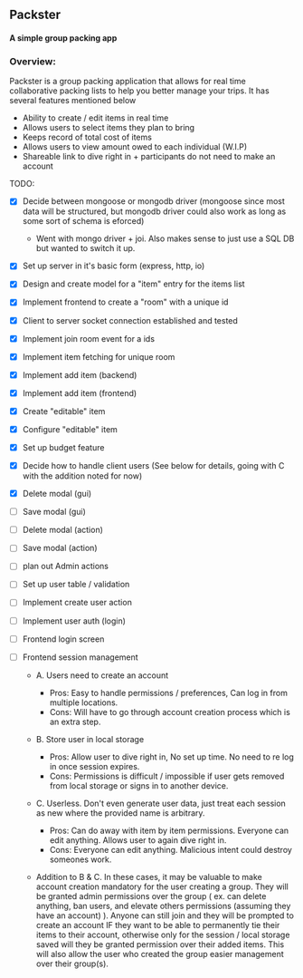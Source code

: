 ## Packster

#### A simple group packing app

### Overview:

Packster is a group packing application that allows for real time collaborative packing lists to help you better manage your trips. It has several features mentioned below <br/>

- Ability to create / edit items in real time
- Allows users to select items they plan to bring
- Keeps record of total cost of items
- Allows users to view amount owed to each individual (W.I.P)
- Shareable link to dive right in + participants do not need to make an account <br/>

TODO:

- [x] Decide between mongoose or mongodb driver (mongoose since most data will be structured, but mongodb driver could also work as long as some sort of schema is eforced)
  - Went with mongo driver + joi. Also makes sense to just use a SQL DB but wanted to switch it up.
- [x] Set up server in it's basic form (express, http, io)
- [x] Design and create model for a "item" entry for the items list
- [x] Implement frontend to create a "room" with a unique id
- [x] Client to server socket connection established and tested
- [x] Implement join room event for a ids
- [x] Implement item fetching for unique room
- [x] Implement add item (backend)
- [x] Implement add item (frontend)
- [x] Create "editable" item
- [x] Configure "editable" item
- [x] Set up budget feature
- [x] Decide how to handle client users (See below for details, going with C with the addition noted for now)
- [x] Delete modal (gui)
- [ ] Save modal (gui)
- [ ] Delete modal (action)
- [ ] Save modal (action)
- [ ] plan out Admin actions
- [ ] Set up user table / validation
- [ ] Implement create user action
- [ ] Implement user auth (login)
- [ ] Frontend login screen
- [ ] Frontend session management

  - A. Users need to create an account
    - Pros: Easy to handle permissions / preferences, Can log in from multiple locations.
    - Cons: Will have to go through account creation process which is an extra step.
  - B. Store user in local storage
    - Pros: Allow user to dive right in, No set up time. No need to re log in once session expires.
    - Cons: Permissions is difficult / impossible if user gets removed from local storage or signs in to another device.
  - C. Userless. Don't even generate user data, just treat each session as new where the provided name is arbitrary.

    - Pros: Can do away with item by item permissions. Everyone can edit anything. Allows user to again dive right in.
    - Cons: Everyone can edit anything. Malicious intent could destroy someones work.

  - Addition to B & C. In these cases, it may be valuable to make account creation mandatory for the user creating a group. They will be granted admin permissions over the group ( ex. can delete anything, ban users, and elevate others permissions (assuming they have an account) ). Anyone can still join and they will be prompted to create an account IF they want to be able to permanently tie their items to their account, otherwise only for the session / local storage saved will they be granted permission over their added items. This will also allow the user who created the group easier management over their group(s).
